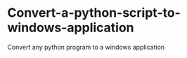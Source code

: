 # Convert-a-python-script-to-windows-application
Convert any python program to a windows application
